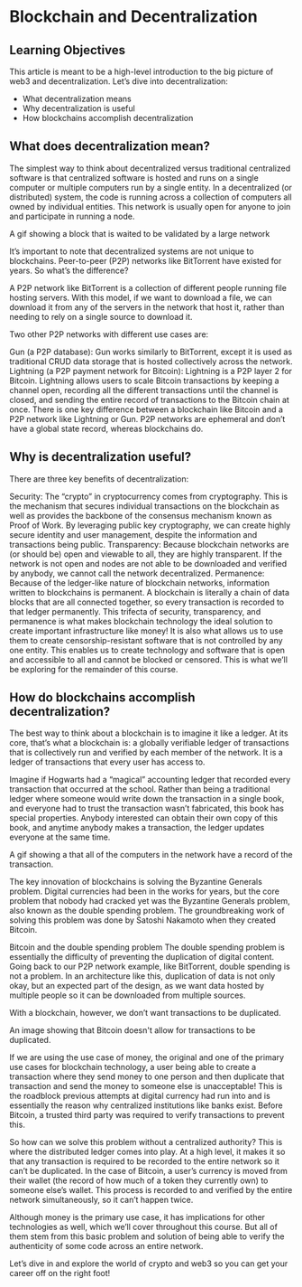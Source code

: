 # Blockchain and Decentralization

## Learning Objectives
This article is meant to be a high-level introduction to the big picture of web3 and decentralization. Let’s dive into decentralization:

* What decentralization means
* Why decentralization is useful
* How blockchains accomplish decentralization

## What does decentralization mean?
The simplest way to think about decentralized versus traditional centralized software is that centralized software is hosted and runs on a single computer or multiple computers run by a single entity. In a decentralized (or distributed) system, the code is running across a collection of computers all owned by individual entities. This network is usually open for anyone to join and participate in running a node.

A gif showing a block that is waited to be validated by a large network

It’s important to note that decentralized systems are not unique to blockchains. Peer-to-peer (P2P) networks like BitTorrent have existed for years. So what’s the difference?

A P2P network like BitTorrent is a collection of different people running file hosting servers. With this model, if we want to download a file, we can download it from any of the servers in the network that host it, rather than needing to rely on a single source to download it.

Two other P2P networks with different use cases are:

Gun (a P2P database): Gun works similarly to BitTorrent, except it is used as traditional CRUD data storage that is hosted collectively across the network.
Lightning (a P2P payment network for Bitcoin): Lightning is a P2P layer 2 for Bitcoin. Lightning allows users to scale Bitcoin transactions by keeping a channel open, recording all the different transactions until the channel is closed, and sending the entire record of transactions to the Bitcoin chain at once.
There is one key difference between a blockchain like Bitcoin and a P2P network like Lightning or Gun. P2P networks are ephemeral and don’t have a global state record, whereas blockchains do.

## Why is decentralization useful?
There are three key benefits of decentralization:

Security: The “crypto” in cryptocurrency comes from cryptography. This is the mechanism that secures individual transactions on the blockchain as well as provides the backbone of the consensus mechanism known as Proof of Work. By leveraging public key cryptography, we can create highly secure identity and user management, despite the information and transactions being public.
Transparency: Because blockchain networks are (or should be) open and viewable to all, they are highly transparent. If the network is not open and nodes are not able to be downloaded and verified by anybody, we cannot call the network decentralized.
Permanence: Because of the ledger-like nature of blockchain networks, information written to blockchains is permanent. A blockchain is literally a chain of data blocks that are all connected together, so every transaction is recorded to that ledger permanently.
This trifecta of security, transparency, and permanence is what makes blockchain technology the ideal solution to create important infrastructure like money! It is also what allows us to use them to create censorship-resistant software that is not controlled by any one entity. This enables us to create technology and software that is open and accessible to all and cannot be blocked or censored. This is what we’ll be exploring for the remainder of this course.

## How do blockchains accomplish decentralization?
The best way to think about a blockchain is to imagine it like a ledger. At its core, that’s what a blockchain is: a globally verifiable ledger of transactions that is collectively run and verified by each member of the network. It is a ledger of transactions that every user has access to.

Imagine if Hogwarts had a “magical” accounting ledger that recorded every transaction that occurred at the school. Rather than being a traditional ledger where someone would write down the transaction in a single book, and everyone had to trust the transaction wasn’t fabricated, this book has special properties. Anybody interested can obtain their own copy of this book, and anytime anybody makes a transaction, the ledger updates everyone at the same time.

A gif showing a that all of the computers in the network have a record of the transaction.

The key innovation of blockchains is solving the Byzantine Generals problem. Digital currencies had been in the works for years, but the core problem that nobody had cracked yet was the Byzantine Generals problem, also known as the double spending problem. The groundbreaking work of solving this problem was done by Satoshi Nakamoto when they created Bitcoin.

Bitcoin and the double spending problem
The double spending problem is essentially the difficulty of preventing the duplication of digital content. Going back to our P2P network example, like BitTorrent, double spending is not a problem. In an architecture like this, duplication of data is not only okay, but an expected part of the design, as we want data hosted by multiple people so it can be downloaded from multiple sources.

With a blockchain, however, we don’t want transactions to be duplicated.

An image showing that Bitcoin doesn't allow for transactions to be duplicated.

If we are using the use case of money, the original and one of the primary use cases for blockchain technology, a user being able to create a transaction where they send money to one person and then duplicate that transaction and send the money to someone else is unacceptable! This is the roadblock previous attempts at digital currency had run into and is essentially the reason why centralized institutions like banks exist. Before Bitcoin, a trusted third party was required to verify transactions to prevent this.

So how can we solve this problem without a centralized authority? This is where the distributed ledger comes into play. At a high level, it makes it so that any transaction is required to be recorded to the entire network so it can’t be duplicated. In the case of Bitcoin, a user’s currency is moved from their wallet (the record of how much of a token they currently own) to someone else’s wallet. This process is recorded to and verified by the entire network simultaneously, so it can’t happen twice.

Although money is the primary use case, it has implications for other technologies as well, which we’ll cover throughout this course. But all of them stem from this basic problem and solution of being able to verify the authenticity of some code across an entire network.

Let’s dive in and explore the world of crypto and web3 so you can get your career off on the right foot!
